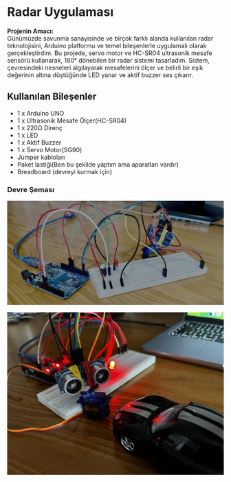 <h1>Radar Uygulaması</h1>

<p><strong>Projenin Amacı:</strong><br>
Günümüzde savunma sanayisinde ve birçok farklı alanda kullanılan radar teknolojisini, 
Arduino platformu ve temel bileşenlerle uygulamalı olarak gerçekleştirdim. Bu projede, servo motor ve HC-SR04 ultrasonik mesafe sensörü kullanarak, 
180° dönebilen bir radar sistemi tasarladım. Sistem, çevresindeki nesneleri algılayarak mesafelerini ölçer 
ve belirli bir eşik değerinin altına düştüğünde LED yanar ve aktif buzzer ses çıkarır.



<h2> Kullanılan Bileşenler</h2>
<ul>
  <li>1 x Arduino UNO </li>
  <li>1 x Ultrasonik Mesafe Ölçer(HC-SR04)</li>
  <li>1 x 220Ω Direnç </li>
  <li>1 x LED</li>
  <li>1 x Aktif Buzzer</li>
  <li>1 x Servo Motor(SG90)</li>
  <li>Jumper kabloları</li>
  <li>Paket lastiği(Ben bu şekilde yaptım ama aparatları vardır)</li>
  <li>Breadboard (devreyi kurmak için)</li>
</ul>


<h3>Devre Şeması</h3>
<p><img src="SchemasCircuit.jpg" alt="Devre Bağlantısı" width="600"></p>
<p><img src="workingRadar.JPG" alt="Hedef görünce verilen tepki" width="600"></p>
